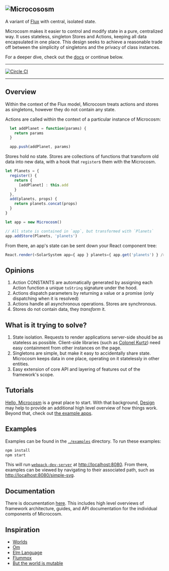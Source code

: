 ![Microcososm](http://f.cl.ly/items/36051G3A2M443z3v3U3b/microcososm.svg)
---

A variant of [Flux](https://facebook.github.io/flux/) with
central, isolated state.

Microcosm makes it easier to control and modify state in a pure,
centralized way. It uses stateless, singleton Stores and Actions, keeping
all data encapsulated in one place. This design seeks to achieve a
reasonable trade off between the simplicity of singletons and the
privacy of class instances.

For a deeper dive, check out the [docs](./docs) or continue below.

---

[![Circle CI](https://circleci.com/gh/vigetlabs/microcosm.svg?style=svg)](https://circleci.com/gh/vigetlabs/microcosm)

---

## Overview

Within the context of the Flux model, Microcosm treats actions and
stores as singletons, however they do not contain any state.

Actions are called within the context of a particular instance of Microcosm:

```javascript
  let addPlanet = function(params) {
    return params
  }

  app.push(addPlanet, params)
```

Stores hold no state. Stores are collections of functions that transform
old data into new data, with a hook that `register`s them with the Microcosm.

```javascript
let Planets = {
  register() {
    return {
      [addPlanet] : this.add
    }
  },
  add(planets, props) {
    return planets.concat(props)
  }
}

let app = new Microcosm()

// All state is contained in `app`, but transformed with `Planets`
app.addStore(Planets, 'planets')
```

From there, an app's state can be sent down your React component tree:

``` javascript
React.render(<SolarSystem app={ app } planets={ app.get('planets') } />, document.body)
```

## Opinions

1. Action CONSTANTS are automatically generated by assigning
   each Action function a unique `toString` signature under the hood.
3. Actions dispatch parameters by returning a value or a promise (only
   dispatching when it is resolved)
3. Actions handle all asynchronous operations. Stores are
   synchronous.
4. Stores do not contain data, they _transform_ it.

## What is it trying to solve?

1. State isolation. Requests to render applications server-side should
   be as stateless as possible. Client-side libraries (such as
   [Colonel Kurtz](https://github.com/vigetlabs/colonel-kurtz)) need easy
   containment from other instances on the page.
2. Singletons are simple, but make it easy to accidentally share
   state. Microcosm keeps data in one place, operating on it
   statelessly in other entities.
3. Easy extension of core API and layering of features out of the
   framework's scope.

## Tutorials

[Hello, Microcosm](docs/guides/hello-microcosm.md) is a great place to
start. With that background, [Design](docs/design.md) may help to
provide an additional high level overview of how things work. Beyond
that, check out [the example apps](examples).

## Examples

Examples can be found in the [`./examples`](./examples) directory. To run these examples:

```bash
npm install
npm start
```

This will run [`webpack-dev-server`](https://github.com/webpack/webpack-dev-server) at [http://localhost:8080](http://localhost:8080). From there, examples can be viewed by navigating to their associated path, such as [http://localhost:8080/simple-svg](http://localhost:8080/simple-svg).

## Documentation

There is documentation [here](docs). This includes high level
overviews of framework architecture, guides, and API documentation for
the individual components of Microcosm.

## Inspiration

- [Worlds](http://www.vpri.org/pdf/rn2008001_worlds.pdf)
- [Om](https://github.com/omcljs/om)
- [Elm Language](https://elm-lang.org)
- [Flummox](https://github.com/acdlite/flummox)
- [But the world is mutable](http://www.lispcast.com/the-world-is-mutable)
